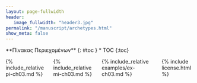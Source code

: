```yaml
---
layout: page-fullwidth
header:
   image_fullwidth: "header3.jpg"
permalink: "/manuscript/archetypes.html"
show_meta: false
---
```


<div class="row">
<div class="medium-4 medium-push-8 columns" markdown="1">
<div class="panel radius" markdown="1">
**Πίνακας Περιεχομένων**
{: #toc }
*  TOC
{:toc}
</div>
</div><!-- /.medium-4.columns -->

<div class="medium-8 medium-pull-4 columns" markdown="1">

{% include_relative pi-ch03.md %}

{% include_relative mi-ch03.md %}

{% include_relative examples/ex-ch03.md %}

{% include license.html %}

</div><!-- /.medium-8.columns -->
</div><!-- /.row -->
